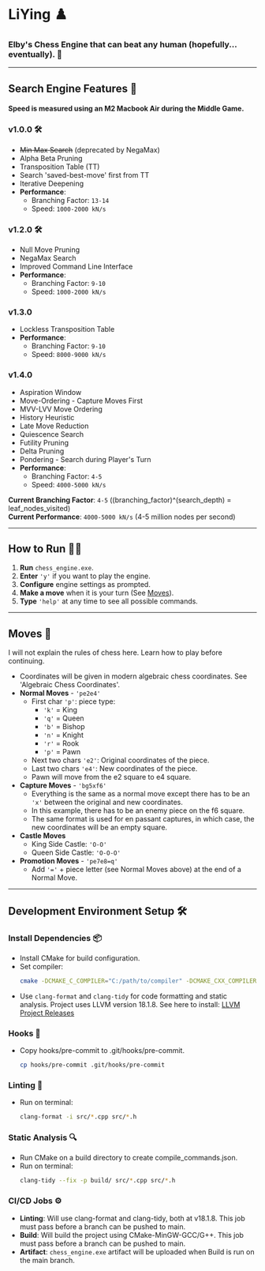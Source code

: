 # **LiYing** ♟️
### **Elby's Chess Engine that can beat any human (hopefully... eventually).** 🤖

---

## **Search Engine Features** 🔭

#### Speed is measured using an M2 Macbook Air during the Middle Game.
### **v1.0.0** 🛠️
- ~~Min Max Search~~ (deprecated by NegaMax)
- Alpha Beta Pruning
- Transposition Table (TT)
- Search 'saved-best-move' first from TT
- Iterative Deepening
- **Performance**:
  - Branching Factor: `13-14`
  - Speed: `1000-2000 kN/s`

### **v1.2.0** 🛠️
- Null Move Pruning
- NegaMax Search
- Improved Command Line Interface
- **Performance**:
  - Branching Factor: `9-10`
  - Speed: `1000-2000 kN/s`

### **v1.3.0**
- Lockless Transposition Table
- **Performance**:
  - Branching Factor: `9-10`
  - Speed: `8000-9000 kN/s`

### **v1.4.0**
- Aspiration Window
- Move-Ordering - Capture Moves First
- MVV-LVV Move Ordering
- History Heuristic
- Late Move Reduction
- Quiescence Search
- Futility Pruning
- Delta Pruning
- Pondering - Search during Player's Turn
- **Performance**:
  - Branching Factor: `4-5`
  - Speed: `4000-5000 kN/s`

**Current Branching Factor**: `4-5` ((branching_factor)^(search_depth) = leaf_nodes_visited)
<br/>
**Current Performance**: `4000-5000 kN/s` (4-5 million nodes per second)

---

## **How to Run** 🏃‍♂️

1. **Run** `chess_engine.exe`.
2. **Enter** `'y'` if you want to play the engine.
3. **Configure** engine settings as prompted.
4. **Make a move** when it is your turn (See [Moves](#moves)).
5. **Type** `'help'` at any time to see all possible commands.

---

## **Moves** 💃

I will not explain the rules of chess here. Learn how to play before continuing.
- Coordinates will be given in modern algebraic chess coordinates. See 'Algebraic Chess Coordinates'.
- **Normal Moves** - `'pe2e4'`
  - First char `'p'`: piece type:
    - `'k'` = King
    - `'q'` = Queen
    - `'b'` = Bishop
    - `'n'` = Knight
    - `'r'` = Rook
    - `'p'` = Pawn
  - Next two chars `'e2'`: Original coordinates of the piece.
  - Last two chars `'e4'`: New coordinates of the piece.
  - Pawn will move from the e2 square to e4 square.
- **Capture Moves** - `'bg5xf6'`
  - Everything is the same as a normal move except there has to be an `'x'` between the original and new coordinates.
  - In this example, there has to be an enemy piece on the f6 square.
  - The same format is used for en passant captures, in which case, the new coordinates will be an empty square.
- **Castle Moves**
  - King Side Castle: `'O-O'`
  - Queen Side Castle: `'O-O-O'`
- **Promotion Moves** - `'pe7e8=q'`
  - Add `'='` + piece letter (see Normal Moves above) at the end of a Normal Move.

---

## **Development Environment Setup** 🛠️

### **Install Dependencies** 📦

- Install CMake for build configuration.
- Set compiler:
  ```bash
  cmake -DCMAKE_C_COMPILER="C:/path/to/compiler" -DCMAKE_CXX_COMPILER="C:/path/to/compiler++"
  ```
- Use `clang-format` and `clang-tidy` for code formatting and static analysis. Project uses LLVM version 18.1.8. See here to install: [LLVM Project Releases](https://github.com/llvm/llvm-project/releases/tag/llvmorg-18.1.8)

### **Hooks** 🔗

- Copy hooks/pre-commit to .git/hooks/pre-commit.
  ```bash
  cp hooks/pre-commit .git/hooks/pre-commit
  ```

### **Linting** 🧹

- Run on terminal:
  ```bash
  clang-format -i src/*.cpp src/*.h
  ```

### **Static Analysis** 🔍

- Run CMake on a build directory to create compile_commands.json.
- Run on terminal:
  ```bash
  clang-tidy --fix -p build/ src/*.cpp src/*.h
  ```

### **CI/CD Jobs** ⚙️

- **Linting**: Will use clang-format and clang-tidy, both at v18.1.8. This job must pass before a branch can be pushed to main.
- **Build**: Will build the project using CMake-MinGW-GCC/G++. This job must pass before a branch can be pushed to main.
- **Artifact**: `chess_engine.exe` artifact will be uploaded when Build is run on the main branch.





